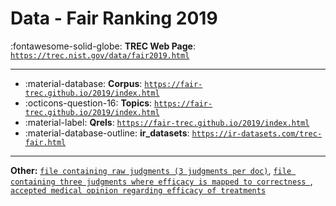 # Data - Fair Ranking 2019 

:fontawesome-solid-globe: **TREC Web Page**: [`https://trec.nist.gov/data/fair2019.html`](https://trec.nist.gov/data/fair2019.html)

---

- :material-database: **Corpus**: [`https://fair-trec.github.io/2019/index.html`](https://fair-trec.github.io/2019/index.html)
- :octicons-question-16: **Topics**: [`https://fair-trec.github.io/2019/index.html`](https://fair-trec.github.io/2019/index.html)
- :material-label: **Qrels**: [`https://fair-trec.github.io/2019/index.html`](https://fair-trec.github.io/2019/index.html)
- :material-database-outline: **ir_datasets**: [`https://ir-datasets.com/trec-fair.html`](https://ir-datasets.com/trec-fair.html)


---

**Other:** [`file containing raw judgments (3 judgments per doc)`](https://trec.nist.gov/data/misinfo/2019qrels_raw.txt), [`file containing three judgments where efficacy is mapped to correctness `](https://trec.nist.gov/data/misinfo/2019qrels_correctness.txt), [`accepted medical opinion regarding efficacy of treatments`](https://trec.nist.gov/data/misinfo/2019topics_efficacy.txt)
